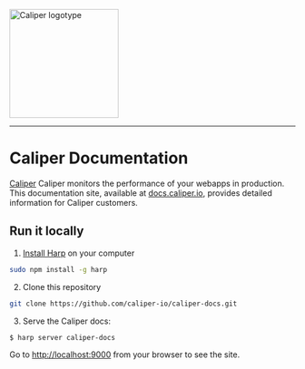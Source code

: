 [<img src="http://caliper.io/img/logotype_dark_384.png" alt="Caliper logotype" width="192px" />](http://caliper.io)

---

# Caliper Documentation

[Caliper](http://caliper.io) Caliper monitors the performance of your webapps in production. This documentation site, available at [docs.caliper.io](http://docs.caliper.io/), provides detailed information for Caliper customers.

## Run it locally

1. [Install Harp](http://harpjs.com/docs/environment/install) on your computer

  ```bash
  sudo npm install -g harp
  ```

2. Clone this repository

  ```bash
  git clone https://github.com/caliper-io/caliper-docs.git
  ```

3. Serve the Caliper docs:

  ```bash
  $ harp server caliper-docs
  ```

  Go to [http://localhost:9000](http://localhost:9000/) from your browser to see the site.
